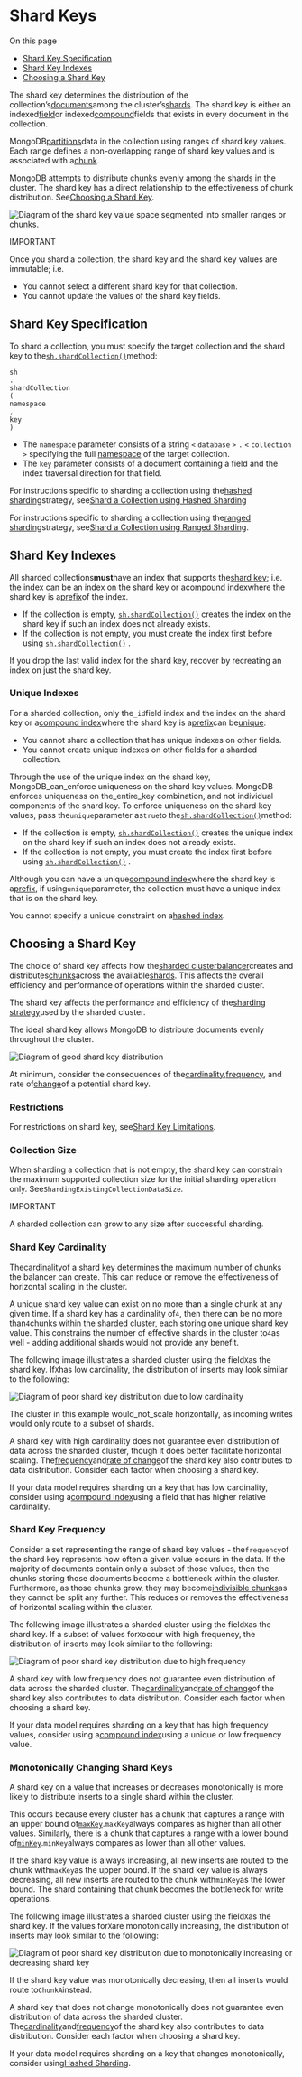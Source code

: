 # Shard Keys

On this page

* [Shard Key Specification](https://docs.mongodb.com/manual/core/sharding-shard-key/#shard-key-specification)
* [Shard Key Indexes](https://docs.mongodb.com/manual/core/sharding-shard-key/#shard-key-indexes)
* [Choosing a Shard Key](https://docs.mongodb.com/manual/core/sharding-shard-key/#choosing-a-shard-key)

The shard key determines the distribution of the collection’s[documents](https://docs.mongodb.com/manual/reference/glossary/#term-document)among the cluster’s[shards](https://docs.mongodb.com/manual/reference/glossary/#term-shard). The shard key is either an indexed[field](https://docs.mongodb.com/manual/reference/glossary/#term-field)or indexed[compound](https://docs.mongodb.com/manual/reference/glossary/#term-compound-index)fields that exists in every document in the collection.

MongoDB[partitions](https://docs.mongodb.com/manual/reference/glossary/#term-data-partition)data in the collection using ranges of shard key values. Each range defines a non-overlapping range of shard key values and is associated with a[chunk](https://docs.mongodb.com/manual/reference/glossary/#term-chunk).

MongoDB attempts to distribute chunks evenly among the shards in the cluster. The shard key has a direct relationship to the effectiveness of chunk distribution. See[Choosing a Shard Key](https://docs.mongodb.com/manual/core/sharding-shard-key/#sharding-shard-key-selection).

![](https://docs.mongodb.com/manual/_images/sharding-range-based.bakedsvg.svg "Diagram of the shard key value space segmented into smaller ranges or chunks.")

IMPORTANT

Once you shard a collection, the shard key and the shard key values are immutable; i.e.

* You cannot select a different shard key for that collection.
* You cannot update the values of the shard key fields.

## Shard Key Specification

To shard a collection, you must specify the target collection and the shard key to the[`sh.shardCollection()`](https://docs.mongodb.com/manual/reference/method/sh.shardCollection/#sh.shardCollection)method:

```
sh
.
shardCollection
(
namespace
,
key
)
```

* The
  `namespace`
  parameter consists of a string
  `<`
  `database`
  `>`
  `.`
  `<`
  `collection`
  `>`
  specifying the full
  [namespace](https://docs.mongodb.com/manual/reference/glossary/#term-namespace)
  of the target collection.
* The
  `key`
  parameter consists of a document containing a field and the index traversal direction for that field.

For instructions specific to sharding a collection using the[hashed sharding](https://docs.mongodb.com/manual/core/hashed-sharding/#sharding-hashed)strategy, see[Shard a Collection using Hashed Sharding](https://docs.mongodb.com/manual/tutorial/deploy-sharded-cluster-hashed-sharding/#deploy-hashed-sharded-cluster-shard-collection)

For instructions specific to sharding a collection using the[ranged sharding](https://docs.mongodb.com/manual/core/ranged-sharding/#sharding-ranged)strategy, see[Shard a Collection using Ranged Sharding](https://docs.mongodb.com/manual/tutorial/deploy-sharded-cluster-ranged-sharding/#deploy-ranged-sharded-cluster-shard-collection).

## Shard Key Indexes

All sharded collections**must**have an index that supports the[shard key](https://docs.mongodb.com/manual/reference/glossary/#term-shard-key); i.e. the index can be an index on the shard key or a[compound index](https://docs.mongodb.com/manual/reference/glossary/#term-compound-index)where the shard key is a[prefix](https://docs.mongodb.com/manual/core/index-compound/#compound-index-prefix)of the index.

* If the collection is empty,
  [`sh.shardCollection()`](https://docs.mongodb.com/manual/reference/method/sh.shardCollection/#sh.shardCollection)
  creates the index on the shard key if such an index does not already exists.
* If the collection is not empty, you must create the index first before using
  [`sh.shardCollection()`](https://docs.mongodb.com/manual/reference/method/sh.shardCollection/#sh.shardCollection)
  .

If you drop the last valid index for the shard key, recover by recreating an index on just the shard key.

### Unique Indexes

For a sharded collection, only the`_id`field index and the index on the shard key or a[compound index](https://docs.mongodb.com/manual/reference/glossary/#term-compound-index)where the shard key is a[prefix](https://docs.mongodb.com/manual/core/index-compound/#compound-index-prefix)can be[unique](https://docs.mongodb.com/manual/core/index-unique/):

* You cannot shard a collection that has unique indexes on other fields.
* You cannot create unique indexes on other fields for a sharded collection.

Through the use of the unique index on the shard key, MongoDB_can_enforce uniqueness on the shard key values. MongoDB enforces uniqueness on the_entire_key combination, and not individual components of the shard key. To enforce uniqueness on the shard key values, pass the`unique`parameter as`true`to the[`sh.shardCollection()`](https://docs.mongodb.com/manual/reference/method/sh.shardCollection/#sh.shardCollection)method:

* If the collection is empty,
  [`sh.shardCollection()`](https://docs.mongodb.com/manual/reference/method/sh.shardCollection/#sh.shardCollection)
  creates the unique index on the shard key if such an index does not already exists.
* If the collection is not empty, you must create the index first before using
  [`sh.shardCollection()`](https://docs.mongodb.com/manual/reference/method/sh.shardCollection/#sh.shardCollection)
  .

Although you can have a unique[compound index](https://docs.mongodb.com/manual/reference/glossary/#term-compound-index)where the shard key is a[prefix](https://docs.mongodb.com/manual/core/index-compound/#compound-index-prefix), if using`unique`parameter, the collection must have a unique index that is on the shard key.

You cannot specify a unique constraint on a[hashed index](https://docs.mongodb.com/manual/core/index-hashed/#index-type-hashed).

## Choosing a Shard Key

The choice of shard key affects how the[sharded cluster](https://docs.mongodb.com/manual/reference/glossary/#term-sharded-cluster)[balancer](https://docs.mongodb.com/manual/reference/glossary/#term-balancer)creates and distributes[chunks](https://docs.mongodb.com/manual/reference/glossary/#term-chunk)across the available[shards](https://docs.mongodb.com/manual/reference/glossary/#term-shard). This affects the overall efficiency and performance of operations within the sharded cluster.

The shard key affects the performance and efficiency of the[sharding strategy](https://docs.mongodb.com/manual/sharding/#sharding-strategy)used by the sharded cluster.

The ideal shard key allows MongoDB to distribute documents evenly throughout the cluster.

![](https://docs.mongodb.com/manual/_images/sharded-cluster-ranged-distribution-good.bakedsvg.svg "Diagram of good shard key distribution")

At minimum, consider the consequences of the[cardinality](https://docs.mongodb.com/manual/core/sharding-shard-key/#shard-key-range),[frequency](https://docs.mongodb.com/manual/core/sharding-shard-key/#shard-key-frequency), and rate of[change](https://docs.mongodb.com/manual/core/sharding-shard-key/#shard-key-monotonic)of a potential shard key.

### Restrictions

For restrictions on shard key, see[Shard Key Limitations](https://docs.mongodb.com/manual/reference/limits/#limits-shard-keys).

### Collection Size

When sharding a collection that is not empty, the shard key can constrain the maximum supported collection size for the initial sharding operation only. See`ShardingExistingCollectionDataSize`.

IMPORTANT

A sharded collection can grow to any size after successful sharding.

### Shard Key Cardinality

The[cardinality](https://docs.mongodb.com/manual/reference/glossary/#term-cardinality)of a shard key determines the maximum number of chunks the balancer can create. This can reduce or remove the effectiveness of horizontal scaling in the cluster.

A unique shard key value can exist on no more than a single chunk at any given time. If a shard key has a cardinality of`4`, then there can be no more than`4`chunks within the sharded cluster, each storing one unique shard key value. This constrains the number of effective shards in the cluster to`4`as well - adding additional shards would not provide any benefit.

The following image illustrates a sharded cluster using the field`X`as the shard key. If`X`has low cardinality, the distribution of inserts may look similar to the following:

![](https://docs.mongodb.com/manual/_images/sharded-cluster-ranged-distribution-low-cardinal.bakedsvg.svg "Diagram of poor shard key distribution due to low cardinality")

The cluster in this example would_not_scale horizontally, as incoming writes would only route to a subset of shards.

A shard key with high cardinality does not guarantee even distribution of data across the sharded cluster, though it does better facilitate horizontal scaling. The[frequency](https://docs.mongodb.com/manual/core/sharding-shard-key/#shard-key-frequency)and[rate of change](https://docs.mongodb.com/manual/core/sharding-shard-key/#shard-key-monotonic)of the shard key also contributes to data distribution. Consider each factor when choosing a shard key.

If your data model requires sharding on a key that has low cardinality, consider using a[compound index](https://docs.mongodb.com/manual/reference/glossary/#term-compound-index)using a field that has higher relative cardinality.

### Shard Key Frequency

Consider a set representing the range of shard key values - the`frequency`of the shard key represents how often a given value occurs in the data. If the majority of documents contain only a subset of those values, then the chunks storing those documents become a bottleneck within the cluster. Furthermore, as those chunks grow, they may become[indivisible chunks](https://docs.mongodb.com/manual/core/sharding-data-partitioning/#jumbo-chunks)as they cannot be split any further. This reduces or removes the effectiveness of horizontal scaling within the cluster.

The following image illustrates a sharded cluster using the field`X`as the shard key. If a subset of values for`X`occur with high frequency, the distribution of inserts may look similar to the following:

![](https://docs.mongodb.com/manual/_images/sharded-cluster-ranged-distribution-frequency.bakedsvg.svg "Diagram of poor shard key distribution due to high frequency")

A shard key with low frequency does not guarantee even distribution of data across the sharded cluster. The[cardinality](https://docs.mongodb.com/manual/core/sharding-shard-key/#shard-key-cardinality)and[rate of change](https://docs.mongodb.com/manual/core/sharding-shard-key/#shard-key-monotonic)of the shard key also contributes to data distribution. Consider each factor when choosing a shard key.

If your data model requires sharding on a key that has high frequency values, consider using a[compound index](https://docs.mongodb.com/manual/reference/glossary/#term-compound-index)using a unique or low frequency value.

### Monotonically Changing Shard Keys

A shard key on a value that increases or decreases monotonically is more likely to distribute inserts to a single shard within the cluster.

This occurs because every cluster has a chunk that captures a range with an upper bound of[`maxKey`](https://docs.mongodb.com/manual/reference/mongodb-extended-json/#data_maxkey).`maxKey`always compares as higher than all other values. Similarly, there is a chunk that captures a range with a lower bound of[`minKey`](https://docs.mongodb.com/manual/reference/mongodb-extended-json/#data_minkey).`minKey`always compares as lower than all other values.

If the shard key value is always increasing, all new inserts are routed to the chunk with`maxKey`as the upper bound. If the shard key value is always decreasing, all new inserts are routed to the chunk with`minKey`as the lower bound. The shard containing that chunk becomes the bottleneck for write operations.

The following image illustrates a sharded cluster using the field`X`as the shard key. If the values for`X`are monotonically increasing, the distribution of inserts may look similar to the following:

![](https://docs.mongodb.com/manual/_images/sharded-cluster-monotonic-distribution.bakedsvg.svg "Diagram of poor shard key distribution due to monotonically increasing or decreasing shard key")

If the shard key value was monotonically decreasing, then all inserts would route to`ChunkA`instead.

A shard key that does not change monotonically does not guarantee even distribution of data across the sharded cluster. The[cardinality](https://docs.mongodb.com/manual/core/sharding-shard-key/#shard-key-cardinality)and[frequency](https://docs.mongodb.com/manual/core/sharding-shard-key/#shard-key-frequency)of the shard key also contributes to data distribution. Consider each factor when choosing a shard key.

If your data model requires sharding on a key that changes monotonically, consider using[Hashed Sharding](https://docs.mongodb.com/manual/core/hashed-sharding/).

